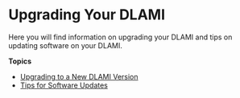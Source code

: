 # Upgrading Your DLAMI<a name="upgrading"></a>

Here you will find information on upgrading your DLAMI and tips on updating software on your DLAMI\.

**Topics**
+ [Upgrading to a New DLAMI Version](upgrading-dlami.md)
+ [Tips for Software Updates](updating-software.md)
